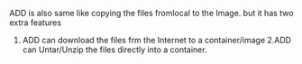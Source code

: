 ADD is also same like copying the files fromlocal to the Image. but it has two extra features

1. ADD can download the files frm the Internet to a container/image
2.ADD can Untar/Unzip the files directly into a container.